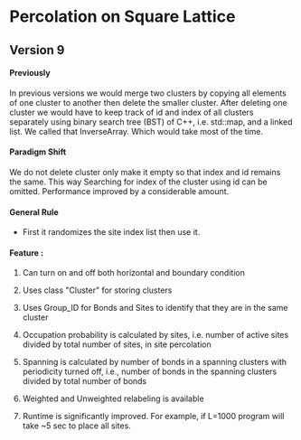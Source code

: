# Percolation on Square Lattice
## Version 9

#### Previously
In previous versions we would merge two clusters by copying all
 elements of one cluster to another then delete the smaller 
 cluster. After deleting one cluster we would have to keep track 
 of id and index of all clusters separately using binary search tree
  (BST) of C++, i.e. std::map, and a linked list. We called that InverseArray.
   Which would take most of the time.
   
#### Paradigm Shift
We do not delete cluster only make it empty so that index and id remains the same.
This way Searching for index of the cluster using id can be omitted.
Performance improved by a considerable amount.
       


#### General Rule
 * First it randomizes the site index list then use it.

 

#### Feature :
1. Can turn on and off both horizontal and boundary condition

2. Uses class "Cluster" for storing clusters

3. Uses Group_ID for Bonds and Sites to identify that they are in the same cluster

4. Occupation probability is calculated by sites,
  i.e. number of active sites divided by total number of sites, in site percolation
 
5. Spanning is calculated by number of bonds in a spanning clusters with periodicity turned off,
       i.e., number of bonds in the spanning clusters divided by total number of bonds
 
6. Weighted and Unweighted relabeling is available

7. Runtime is significantly improved. For example, if L=1000 program will take ~5 sec to place all sites.
